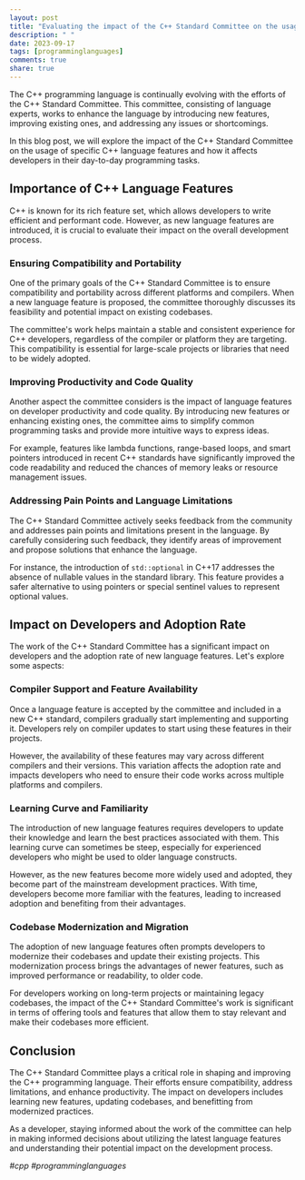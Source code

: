 ```yaml
---
layout: post
title: "Evaluating the impact of the C++ Standard Committee on the usage of specific C++ language features"
description: " "
date: 2023-09-17
tags: [programminglanguages]
comments: true
share: true
---
```


The C++ programming language is continually evolving with the efforts of the C++ Standard Committee. This committee, consisting of language experts, works to enhance the language by introducing new features, improving existing ones, and addressing any issues or shortcomings.

In this blog post, we will explore the impact of the C++ Standard Committee on the usage of specific C++ language features and how it affects developers in their day-to-day programming tasks.

## Importance of C++ Language Features

C++ is known for its rich feature set, which allows developers to write efficient and performant code. However, as new language features are introduced, it is crucial to evaluate their impact on the overall development process.

### Ensuring Compatibility and Portability

One of the primary goals of the C++ Standard Committee is to ensure compatibility and portability across different platforms and compilers. When a new language feature is proposed, the committee thoroughly discusses its feasibility and potential impact on existing codebases.

The committee's work helps maintain a stable and consistent experience for C++ developers, regardless of the compiler or platform they are targeting. This compatibility is essential for large-scale projects or libraries that need to be widely adopted.

### Improving Productivity and Code Quality

Another aspect the committee considers is the impact of language features on developer productivity and code quality. By introducing new features or enhancing existing ones, the committee aims to simplify common programming tasks and provide more intuitive ways to express ideas.

For example, features like lambda functions, range-based loops, and smart pointers introduced in recent C++ standards have significantly improved the code readability and reduced the chances of memory leaks or resource management issues.

### Addressing Pain Points and Language Limitations

The C++ Standard Committee actively seeks feedback from the community and addresses pain points and limitations present in the language. By carefully considering such feedback, they identify areas of improvement and propose solutions that enhance the language.

For instance, the introduction of `std::optional` in C++17 addresses the absence of nullable values in the standard library. This feature provides a safer alternative to using pointers or special sentinel values to represent optional values.

## Impact on Developers and Adoption Rate

The work of the C++ Standard Committee has a significant impact on developers and the adoption rate of new language features. Let's explore some aspects:

### Compiler Support and Feature Availability

Once a language feature is accepted by the committee and included in a new C++ standard, compilers gradually start implementing and supporting it. Developers rely on compiler updates to start using these features in their projects.

However, the availability of these features may vary across different compilers and their versions. This variation affects the adoption rate and impacts developers who need to ensure their code works across multiple platforms and compilers.

### Learning Curve and Familiarity

The introduction of new language features requires developers to update their knowledge and learn the best practices associated with them. This learning curve can sometimes be steep, especially for experienced developers who might be used to older language constructs.

However, as the new features become more widely used and adopted, they become part of the mainstream development practices. With time, developers become more familiar with the features, leading to increased adoption and benefiting from their advantages.

### Codebase Modernization and Migration

The adoption of new language features often prompts developers to modernize their codebases and update their existing projects. This modernization process brings the advantages of newer features, such as improved performance or readability, to older code.

For developers working on long-term projects or maintaining legacy codebases, the impact of the C++ Standard Committee's work is significant in terms of offering tools and features that allow them to stay relevant and make their codebases more efficient.

## Conclusion

The C++ Standard Committee plays a critical role in shaping and improving the C++ programming language. Their efforts ensure compatibility, address limitations, and enhance productivity. The impact on developers includes learning new features, updating codebases, and benefitting from modernized practices.

As a developer, staying informed about the work of the committee can help in making informed decisions about utilizing the latest language features and understanding their potential impact on the development process.

*#cpp #programminglanguages*